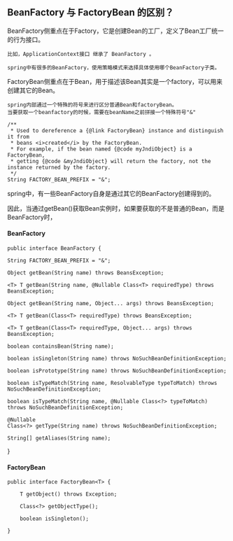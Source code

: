## BeanFactory 与 FactoryBean 的区别？
	
BeanFactory侧重点在于Factory，它是创建Bean的工厂，定义了Bean工厂统一的行为接口。

	比如，ApplicationContext接口 继承了 BeanFactory 。

	spring中有很多的BeanFactory，使用策略模式来选择具体使用哪个BeanFactory子类。

FactoryBean侧重点在于Bean，用于描述该Bean其实是一个factory，可以用来创建其它的Bean。

	spring内部通过一个特殊的符号来进行区分普通Bean和factoryBean。
	当要获取一个beanfactory的时候，需要在beanName之前拼接一个特殊符号"&"

	/**
	 * Used to dereference a {@link FactoryBean} instance and distinguish it from
	 * beans <i>created</i> by the FactoryBean. 
	 * For example, if the bean named {@code myJndiObject} is a FactoryBean, 
	 * getting {@code &myJndiObject} will return the factory, not the instance returned by the factory.
	 */
	String FACTORY_BEAN_PREFIX = "&";

spring中，有一些BeanFactory自身是通过其它的BeanFactory创建得到的。

因此，当通过getBean()获取Bean实例时，如果要获取的不是普通的Bean，而是BeanFactory时，


	



#### BeanFactory

	public interface BeanFactory {

	String FACTORY_BEAN_PREFIX = "&";

	Object getBean(String name) throws BeansException;
	
	<T> T getBean(String name, @Nullable Class<T> requiredType) throws BeansException;
	
	Object getBean(String name, Object... args) throws BeansException;
	
	<T> T getBean(Class<T> requiredType) throws BeansException;
	
	<T> T getBean(Class<T> requiredType, Object... args) throws BeansException;

	boolean containsBean(String name);

	boolean isSingleton(String name) throws NoSuchBeanDefinitionException;

	boolean isPrototype(String name) throws NoSuchBeanDefinitionException;

	boolean isTypeMatch(String name, ResolvableType typeToMatch) throws NoSuchBeanDefinitionException;

	boolean isTypeMatch(String name, @Nullable Class<?> typeToMatch) throws NoSuchBeanDefinitionException;

	@Nullable
	Class<?> getType(String name) throws NoSuchBeanDefinitionException;

	String[] getAliases(String name);

}




#### FactoryBean

	public interface FactoryBean<T> {

		T getObject() throws Exception;
	
		Class<?> getObjectType();
	
		boolean isSingleton();
	
	}
